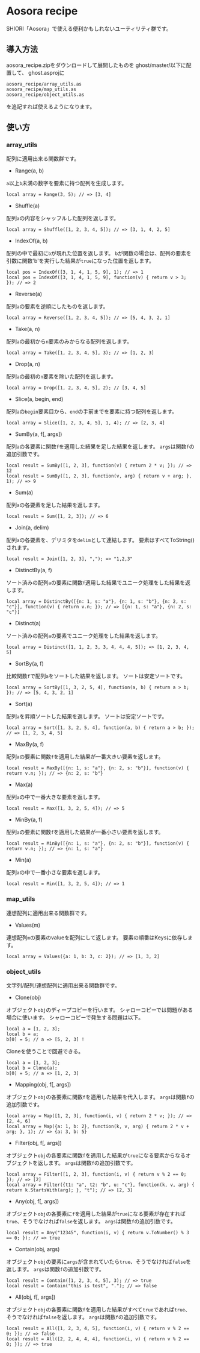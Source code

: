 # Aosora recipe

SHIORI「Aosora」で使える便利かもしれないユーティリティ群です。

## 導入方法

aosora\_recipe.zipをダウンロードして展開したものを
ghost/master/以下に配置して、
ghost.asprojに

```
aosora_recipe/array_utils.as
aosora_recipe/map_utils.as
aosora_recipe/object_utils.as
```

を追記すれば使えるようになります。

## 使い方

### array\_utils

配列に適用出来る関数群です。

- Range(a, b)

`a`以上`b`未満の数字を要素に持つ配列を生成します。

```
local array = Range(3, 5); // => [3, 4]
```

- Shuffle(a)

配列`a`の内容をシャッフルした配列を返します。

```
local array = Shuffle([1, 2, 3, 4, 5]); // => [3, 1, 4, 2, 5]
```

- IndexOf(a, b)

配列の中で最初に`b`が現れた位置を返します。
`b`が関数の場合は、配列の要素を引数に関数'b'を実行した結果が`true`になった位置を返します。

```
local pos = IndexOf([3, 1, 4, 1, 5, 9], 1); // => 1
local pos = IndexOf([3, 1, 4, 1, 5, 9], function(v) { return v > 3; }); // => 2
```

- Reverse(a)

配列`a`の要素を逆順にしたものを返します。

```
local array = Reverse([1, 2, 3, 4, 5]); // => [5, 4, 3, 2, 1]
```

- Take(a, n)

配列`a`の最初から`n`要素のみからなる配列を返します。

```
local array = Take([1, 2, 3, 4, 5], 3); // => [1, 2, 3]
```

- Drop(a, n)

配列`a`の最初の`n`要素を除いた配列を返します。

```
local array = Drop([1, 2, 3, 4, 5], 2); // [3, 4, 5]
```

- Slice(a, begin, end)

配列`a`の`begin`要素目から、`end`の手前までを要素に持つ配列を返します。

```
local array = Slice([1, 2, 3, 4, 5], 1, 4); // => [2, 3, 4]
```

- SumBy(a, f[, args])

配列`a`の各要素に関数`f`を適用した結果を足した結果を返します。
`args`は関数`f`の追加引数です。

```
local result = SumBy([1, 2, 3], function(v) { return 2 * v; }); // => 12
local result = SumBy([1, 2, 3], function(v, arg) { return v + arg; }, 1); // => 9
```

- Sum(a)

配列`a`の各要素を足した結果を返します。

```
local result = Sum([1, 2, 3]); // => 6
```

- Join(a, delim)

配列`a`の各要素を、デリミタを`delim`として連結します。
要素はすべてToString()されます。

```
local result = Join([1, 2, 3], ","); => "1,2,3"
```

- DistinctBy(a, f)

ソート済みの配列`a`の要素に関数`f`適用した結果でユニーク処理をした結果を返します。

```
local array = DistinctBy([{n: 1, s: "a"}, {n: 1, s: "b"}, {n: 2, s: "c"}], function(v) { return v.n; }); // => [{n: 1, s: "a"}, {n: 2, s: "c"}]
```

- Distinct(a)

ソート済みの配列`a`の要素でユニーク処理をした結果を返します。

```
local array = Distinct([1, 1, 2, 3, 3, 4, 4, 4, 5]); => [1, 2, 3, 4, 5]
```

- SortBy(a, f)

比較関数`f`で配列`a`をソートした結果を返します。
ソートは安定ソートです。

```
local array = SortBy([1, 3, 2, 5, 4], function(a, b) { return a > b; }); // => [5, 4, 3, 2, 1]
```

- Sort(a)

配列`a`を昇順ソートした結果を返します。
ソートは安定ソートです。

```
local array = Sort([1, 3, 2, 5, 4], function(a, b) { return a > b; }); // => [1, 2, 3, 4, 5]
```

- MaxBy(a, f)

配列`a`の要素に関数`f`を適用した結果が一番大きい要素を返します。

```
local result = MaxBy([{n: 1, s: "a"}, {n: 2, s: "b"}], function(v) { return v.n; }); // => {n: 2, s: "b"}
```

- Max(a)

配列`a`の中で一番大きな要素を返します。

```
local result = Max([1, 3, 2, 5, 4]); // => 5
```

- MinBy(a, f)

配列`a`の要素に関数`f`を適用した結果が一番小さい要素を返します。

```
local result = MinBy([{n: 1, s: "a"}, {n: 2, s: "b"}], function(v) { return v.n; }); // => {n: 1, s: "a"}
```

- Min(a)

配列`a`の中で一番小さな要素を返します。

```
local result = Min([1, 3, 2, 5, 4]); // => 1
```

### map\_utils

連想配列に適用出来る関数群です。

- Values(m)

連想配列`m`の要素のvalueを配列にして返します。
要素の順番はKeysに依存します。

```
local array = Values({a: 1, b: 3, c: 2}); // => [1, 3, 2]
```

### object\_utils

文字列/配列/連想配列に適用出来る関数群です。

- Clone(obj)

オブジェクト`obj`のディープコピーを行います。
シャローコピーでは問題がある場合に使います。
シャローコピーで発生する問題は以下。

```
local a = [1, 2, 3];
local b = a;
b[0] = 5; // a => [5, 2, 3] !
```

Cloneを使うことで回避できる。

```
local a = [1, 2, 3];
local b = Clone(a);
b[0] = 5; // a => [1, 2, 3]
```

- Mapping(obj, f[, args])

オブジェクト`obj`の各要素に関数`f`を適用した結果を代入します。
`args`は関数`f`の追加引数です。

```
local array = Map([1, 2, 3], function(i, v) { return 2 * v; }); // => [2, 4, 6]
local array = Map({a: 1, b: 2}, function(k, v, arg) { return 2 * v + arg; }, 1); // => {a: 3, b: 5}
```

- Filter(obj, f[, args])

オブジェクト`obj`の各要素に関数`f`を適用した結果が`true`になる要素からなるオブジェクトを返します。
`args`は関数`f`の追加引数です。

```
local array = Filter([1, 2, 3], function(i, v) { return v % 2 == 0; }); // => [2]
local array = Filter({t1: "a", t2: "b", u: "c"}, function(k, v, arg) { return k.StartsWith(arg); }, "t"); // => [2, 3]
```

- Any(obj, f[, args])

オブジェクト`obj`の各要素に`f`を適用した結果が`true`になる要素が存在すれば`true`、そうでなければ`false`を返します。
`args`は関数`f`の追加引数です。

```
local result = Any("12345", function(i, v) { return v.ToNumber() % 3 == 0; }); // => true
```

- Contain(obj, args)

オブジェクト`obj`の要素に`args`が含まれていたら`true`、そうでなければ`false`を返します。
`args`は関数`f`の追加引数です。

```
local result = Contain([1, 2, 3, 4, 5], 3); // => true
local result = Contain("this is test", "."); // => false
```

- All(obj, f[, args])

オブジェクト`obj`の各要素に関数`f`を適用した結果がすべて`true`であれば`true`、そうでなければ`false`を返します。
`args`は関数`f`の追加引数です。

```
local result = All([1, 2, 3, 4, 5], function(i, v) { return v % 2 == 0; }); // => false
local result = All([2, 2, 4, 4, 4], function(i, v) { return v % 2 == 0; }); // => true
```
